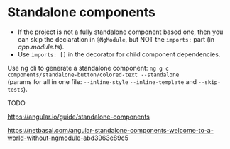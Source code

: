 # Standalone components

- If the project is not a fully standalone component based one, then you can skip the declaration in `@NgModule`,
  but NOT the `imports:` part (in _app.module.ts_).
- Use `imports: []` in the decorator for child component dependencies.

Use ng cli to generate a standalone component: `ng g c components/standalone-button/colored-text --standalone`  
(params for all in one file: `--inline-style` `--inline-template` and `--skip-tests`).

TODO

https://angular.io/guide/standalone-components

https://netbasal.com/angular-standalone-components-welcome-to-a-world-without-ngmodule-abd3963e89c5
